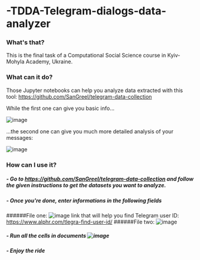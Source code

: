 # -TDDA-Telegram-dialogs-data-analyzer

### What's that?
This is the final task of a Computational Social Science course in Kyiv-Mohyla Academy, Ukraine.

### What can it do?
Those Jupyter notebooks can help you analyze data extracted with this tool: 
https://github.com/SanGreel/telegram-data-collection

While the first one can give you basic info...

![image](https://user-images.githubusercontent.com/114915802/206699625-97db1ffa-c78d-4f00-9bbe-008ee2d08ce2.png)

...the second one can give you much more detailed analysis of your messages:

![image](https://user-images.githubusercontent.com/114915802/206699939-99f901dc-4953-45c5-bec7-b0c73f72ead3.png)

### How can I use it? 
##### - Go to https://github.com/SanGreel/telegram-data-collection and follow the given instructions to get the datasets you want to analyze. 
##### - Once you're done, enter informations in the following fields
######File one:
![image](https://user-images.githubusercontent.com/114915802/206705108-038995a6-0bab-47af-a044-aab5b21dcc60.png)
link that will help you find Telegram user ID: https://www.alphr.com/tlegra-find-user-id/
######File two:
![image](https://user-images.githubusercontent.com/114915802/206705207-a3de0db3-2dd2-4277-a0e5-1920c92fa115.png)
##### - Run all the cells in documents ![image](https://user-images.githubusercontent.com/114915802/206707778-67000052-a050-45ef-8eab-d6a50b53255f.png)
##### - Enjoy the ride
    
